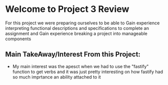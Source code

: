 # Welcome to Project 3 Review

For this project we were preparing ourselves to be able to Gain experience interpreting functional descriptions and specifications to complete an assignment and Gain experience breaking a project into manageable components

## Main TakeAway/Interest From this Project:

- My main interest was the apesct when we had to use the "fastify" function to get verbs and it was just pretty interesting on how fastify had so much imprtance an ability attached to it
